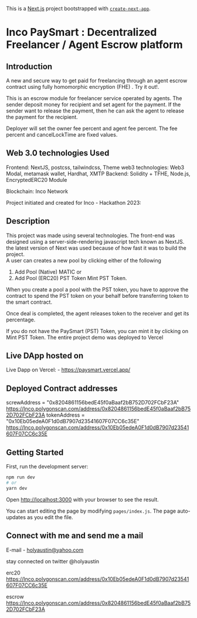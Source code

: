 This is a [Next.js](https://nextjs.org/) project bootstrapped with [`create-next-app`](https://github.com/zeit/next.js/tree/canary/packages/create-next-app).

# Inco PaySmart :  Decentralized Freelancer / Agent Escrow platform

## Introduction

A new and secure way to get paid for freelancing through an agent escrow contract using fully homomorphic encryption (FHE) . Try it out!.

This is an escrow module for freelancer service operated by agents. The sender deposit money for recipient and set agent for the payment. If the sender want to release the payment, then he can ask the agent to release the payment for the recipient.

Deployer will set the owner fee percent and agent fee percent. The fee percent and cancelLockTime are fixed values.

## Web 3.0 technologies Used

Frontend: NextJS, postcss, tailwindcss, Theme
web3 technologies: Web3 Modal, metamask wallet, Hardhat,  XMTP
Backend: Solidity + TFHE, Node.js, EncryptedERC20 Module

Blockchain: Inco Network

Project initiated and created for Inco - Hackathon 2023:  

## Description

This project was made using several technologies. The front-end was designed using a server-side-rendering javascript tech known as NextJS. the latest version of Next was used because of how fast it was to build the project.  
A user can creates a new pool by clicking either of the following

1. Add Pool (Native) MATIC or
2. Add Pool (ERC20) PST Token Mint PST Token.

When you create a pool a pool with the PST token, you have to approve the contract to spend the PST token on your behalf before transferring token to the smart contract.

Once deal is completed, the agent releases token to the receiver and get its percentage.

If you do not have the PaySmart (PST) Token, you can mint it by clicking on Mint PST Token.
The entire project demo was deployed to Vercel

## Live DApp hosted on

Live Dapp on Vercel: - <https://paysmart.vercel.app/>

## Deployed Contract addresses

screwAddress = "0x8204861156bedE45f0aBaaf2bB752D702FCbF23A"
https://Inco.polygonscan.com/address/0x8204861156bedE45f0aBaaf2bB752D702FCbF23A
tokenAddress = "0x10Eb05edeA0F1d0dB7907d23541607F07CC6c35E"
https://Inco.polygonscan.com/address/0x10Eb05edeA0F1d0dB7907d23541607F07CC6c35E

## Getting Started

First, run the development server:

```bash
npm run dev
# or
yarn dev
```

Open [http://localhost:3000](http://localhost:3000) with your browser to see the result.

You can start editing the page by modifying `pages/index.js`. The page auto-updates as you edit the file.

## Connect with me and send me a mail

E-mail - holyaustin@yahoo.com

stay connected on twitter @holyaustin

erc20
<https://Inco.polygonscan.com/address/0x10Eb05edeA0F1d0dB7907d23541607F07CC6c35E>

escrow
<https://Inco.polygonscan.com/address/0x8204861156bedE45f0aBaaf2bB752D702FCbF23A>
